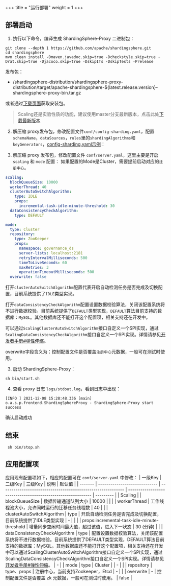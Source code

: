 +++
title = "运行部署"
weight = 1
+++

## 部署启动

1. 执行以下命令，编译生成 ShardingSphere-Proxy 二进制包：

```
git clone --depth 1 https://github.com/apache/shardingsphere.git
cd shardingsphere
mvn clean install -Dmaven.javadoc.skip=true -Dcheckstyle.skip=true -Drat.skip=true -Djacoco.skip=true -DskipITs -DskipTests -Prelease
```

发布包：
- /shardingsphere-distribution/shardingsphere-proxy-distribution/target/apache-shardingsphere-${latest.release.version}-shardingsphere-proxy-bin.tar.gz

或者通过[下载页面]( https://shardingsphere.apache.org/document/current/cn/downloads/ )获取安装包。

> Scaling还是实验性质的功能，建议使用master分支最新版本，点击此处[下载最新版本]( https://github.com/apache/shardingsphere#nightly-builds )

2. 解压缩 proxy发布包，修改配置文件`conf/config-sharding.yaml`，配置`schemaName`，`dataSources`，`rules`里的`shardingAlgorithms`和`keyGenerators`，[config-sharding.yaml示例]( https://github.com/apache/shardingsphere/blob/master/examples/docker/shardingsphere-proxy/sharding/conf/config-sharding.yaml )：

3. 解压缩 proxy 发布包，修改配置文件 `conf/server.yaml`，这里主要是开启 `scaling` 和 `mode` 配置：
如果配置的Mode是Cluster，需要提前启动对应的`注册中心`。


```yaml
scaling:
  blockQueueSize: 10000
  workerThread: 40
  clusterAutoSwitchAlgorithm:
    type: IDLE
    props:
      incremental-task-idle-minute-threshold: 30
  dataConsistencyCheckAlgorithm:
    type: DEFAULT

mode:
  type: Cluster
  repository:
    type: ZooKeeper
    props:
      namespace: governance_ds
      server-lists: localhost:2181
      retryIntervalMilliseconds: 500
      timeToLiveSeconds: 60
      maxRetries: 3
      operationTimeoutMilliseconds: 500
  overwrite: false
```

打开`clusterAutoSwitchAlgorithm`配置代表开启自动检测任务是否完成及切换配置，目前系统提供了`IDLE`类型实现。

打开`dataConsistencyCheckAlgorithm`配置设置数据校验算法，关闭该配置系统将不进行数据校验。目前系统提供了`DEFAULT`类型实现，`DEFAULT`算法目前支持的数据库：`MySQL`。其他数据库还不能打开这个配置项，相关支持还在开发中。

可以通过`ScalingClusterAutoSwitchAlgorithm`接口自定义一个SPI实现，通过`ScalingDataConsistencyCheckAlgorithm`接口自定义一个SPI实现。详情请参见[开发者手册#弹性伸缩](/cn/dev-manual/scaling/)。

overwrite字段含义为：控制配置文件是否覆盖`注册中心`元数据，一般可在测试时使用。

3. 启动 ShardingSphere-Proxy：

```
sh bin/start.sh
```

4. 查看 proxy 日志 `logs/stdout.log`，看到日志中出现：
```
[INFO ] 2021-12-08 15:28:48.336 [main] o.a.s.p.frontend.ShardingSphereProxy - ShardingSphere-Proxy start success
```

确认启动成功



## 结束

```
 sh bin/stop.sh
```

## 应用配置项

应用现有配置项如下，相应的配置可在 `conf/server.yaml` 中修改：
| 一级Key | 二级Key                       | 三级Key                                                      | 说明                                                         | 默认值    |
| ------- | ----------------------------- | ------------------------------------------------------------ | ------------------------------------------------------------ | --------- |
| Scaling |                               | blockQueueSize                                               | 数据传输通道队列大小                                         | 10000     |
|         |                               | workerThread                                                 | 工作线程池大小，允许同时运行的迁移任务线程数                 | 40        |
|         | clusterAutoSwitchAlgorithm    | type                                                         | 开启自动检测任务是否完成及切换配置，目前系统提供了IDLE类型实现 | -         |
|         |                               | props:incremental-task-idle-minute-threshold                 | 增量同步空闲时间最大值，超过该值，进入下一状态               | 30 (分钟) |
|         | dataConsistencyCheckAlgorithm | type                                                         | 配置设置数据校验算法，关闭该配置系统将不进行数据校验。目前系统提供了DEFAULT类型实现，DEFAULT算法目前支持的数据库：MySQL。其他数据库还不能打开这个配置项，相关支持还在开发中可以通过ScalingClusterAutoSwitchAlgorithm接口自定义一个SPI实现，通过ScalingDataConsistencyCheckAlgorithm接口自定义一个SPI实现。详情请参见[开发者手册#弹性伸缩](https://shardingsphere.apache.org/document/current/cn/dev-manual/scaling/)。 | -         |
| mode    | type                          | Cluster                                                      |                                                              | -         |
|         | repository                    | type、props | 注册中心，当前支持Zookeeper，Etcd                            | -         |
|         | overwrite                     | -                                                            | 控制配置文件是否覆盖 zk 元数据，一般可在测试时使用。         | false     |
